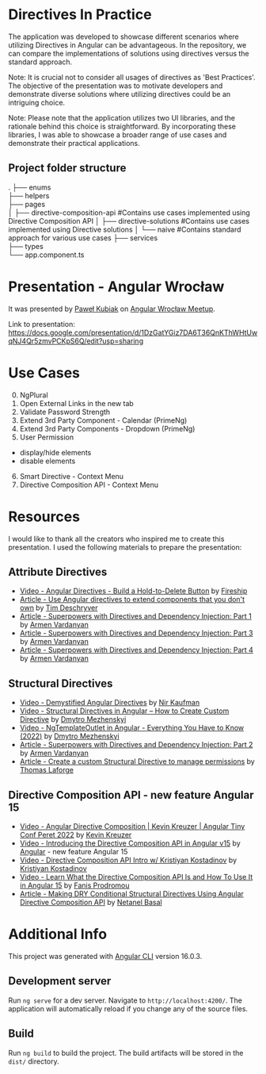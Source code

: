 # Directives In Practice
The application was developed to showcase different scenarios where utilizing Directives in Angular can be advantageous. In the repository, we can compare the implementations of solutions using directives versus the standard approach.

Note: It is crucial not to consider all usages of directives as 'Best Practices'. The objective of the presentation was to motivate developers and demonstrate diverse solutions where utilizing directives could be an intriguing choice.

Note: Please note that the application utilizes two UI libraries, and the rationale behind this choice is straightforward. By incorporating these libraries, I was able to showcase a broader range of use cases and demonstrate their practical applications.

## Project folder structure
.
├── enums                      
├── helpers                    
├── pages                     
│   ├── directive-composition-api   #Contains use cases implemented using Directive Composition API
│   ├── directive-solutions         #Contains use cases implemented using Directive solutions
│   └── naive                       #Contains standard approach for various use cases
├── services                  
├── types                     
└── app.component.ts

# Presentation - Angular Wrocław

It was presented by [Paweł Kubiak](https://twitter.com/pawelkubiakdev) on [Angular Wrocław Meetup](https://twitter.com/AngularWroclaw).

Link to presentation: https://docs.google.com/presentation/d/1DzGatYGiz7DA6T36QnKThWHtUwqNJ4Qr5zmvPCKpS6Q/edit?usp=sharing

# Use Cases

0. NgPlural
1. Open External Links in the new tab
2. Validate Password Strength
3. Extend 3rd Party Component - Calendar (PrimeNg)
4. Extend 3rd Party Components - Dropdown (PrimeNg)
5. User Permission
  - display/hide elements
  - disable elements
6. Smart Directive - Context Menu
7. Directive Composition API - Context Menu

# Resources
I would like to thank all the creators who inspired me to create this presentation.
I used the following materials to prepare the presentation:

## Attribute Directives
  * [Video - Angular Directives - Build a Hold-to-Delete Button](https://www.youtube.com/watch?v=kl-UMCHpEsw) by [Fireship](https://twitter.com/fireship_dev)
  * [Article - Use Angular directives to extend components that you don't own](https://timdeschryver.dev/blog/use-angular-directives-to-extend-components-that-you-dont-own) by [Tim Deschryver](https://twitter.com/tim_deschryver)
  * [Article - Superpowers with Directives and Dependency Injection: Part 1](https://dev.to/this-is-angular/superpowers-with-directives-and-dependency-injection-part-1-ho7) by [Armen Vardanyan](https://twitter.com/Armandotrue)
  * [Article - Superpowers with Directives and Dependency Injection: Part 3](https://dev.to/this-is-angular/superpowers-with-directives-and-dependency-injection-part-3-18ja) by [Armen Vardanyan](https://twitter.com/Armandotrue)
  * [Article - Superpowers with Directives and Dependency Injection: Part 4](https://dev.to/this-is-angular/superpowers-with-directives-and-dependency-injection-part-4-2gi8) by [Armen Vardanyan](https://twitter.com/Armandotrue)

## Structural Directives
  * [Video - Demystified Angular Directives](https://www.youtube.com/watch?v=bVyw2njDoZw) by [Nir Kaufman](https://twitter.com/nirkaufman)
  * [Video - Structural Directives in Angular – How to Create Custom Directive](https://www.youtube.com/watch?v=07CaGlbMPbw) by [Dmytro Mezhenskyi](https://twitter.com/DecodedFrontend)
  * [Video - NgTemplateOutlet in Angular - Everything You Have to Know (2022)](https://www.youtube.com/watch?v=vfPVdJ2oQlM) by [Dmytro Mezhenskyi](https://twitter.com/DecodedFrontend)
  * [Article - Superpowers with Directives and Dependency Injection: Part 2](https://dev.to/this-is-angular/superpowers-with-directives-and-dependency-injection-part-2-16ea) by [Armen Vardanyan](https://twitter.com/Armandotrue)
  * [Article - Create a custom Structural Directive to manage permissions](https://dev.to/this-is-angular/create-a-custom-structural-directive-to-manage-permissions-like-a-pro-5293) by [Thomas Laforge](https://twitter.com/laforge_toma)


## Directive Composition API - new feature Angular 15
  * [Video - Angular Directive Composition | Kevin Kreuzer | Angular Tiny Conf Peret 2022](https://www.youtube.com/watch?v=5lYs251skTA) by [Kevin Kreuzer](https://twitter.com/kreuzercode)
  * [Video - Introducing the Directive Composition API in Angular v15](https://www.youtube.com/watch?v=EJJwyyjsRGs) by [Angular](https://twitter.com/angular) - new feature Angular 15
  * [Video - Directive Composition API Intro w/ Kristiyan Kostadinov](https://www.youtube.com/watch?v=oC9Qd9yw3pE) by [Kristiyan Kostadinov](https://twitter.com/_crisbeto)
  * [Video - Learn What the Directive Composition API Is and How To Use It in Angular 15](https://www.youtube.com/watch?v=2S6FVt-tQ7M) by [Fanis Prodromou](https://twitter.com/prodromouf)
  * [Article - Making DRY Conditional Structural Directives Using Angular Directive Composition API](https://netbasal.com/making-dry-conditional-structural-directives-using-angular-directive-composition-api-bc346672445d) by [Netanel Basal](https://twitter.com/NetanelBasal)


# Additional Info

This project was generated with [Angular CLI](https://github.com/angular/angular-cli) version 16.0.3.

## Development server

Run `ng serve` for a dev server. Navigate to `http://localhost:4200/`. The application will automatically reload if you change any of the source files.

## Build

Run `ng build` to build the project. The build artifacts will be stored in the `dist/` directory.
